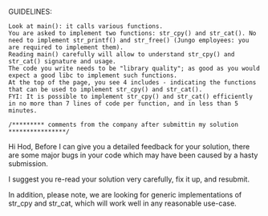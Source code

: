 GUIDELINES:

    Look at main(): it calls various functions.
    You are asked to implement two functions: str_cpy() and str_cat(). No need to implement str_printf() and str_free() (Jungo employees: you are required to implement them).
    Reading main() carefully will allow to understand str_cpy() and str_cat() signature and usage.
    The code you write needs to be "library quality"; as good as you would expect a good libc to implement such functions.
    At the top of the page, you see 4 includes - indicating the functions that can be used to implement str_cpy() and str_cat().
    FYI: It is possible to implement str_cpy() and str_cat() efficiently in no more than 7 lines of code per function, and in less than 5 minutes.
    
    /********* comments from the company after submittin my solution ****************/
  Hi Hod,
Before I can give you a detailed feedback for your solution, there are some major bugs in your code which may have been caused by a hasty submission.

I suggest you re-read your solution very carefully, fix it up, and resubmit.

In addition, please note, we are looking for generic implementations of str_cpy and str_cat, which will work well in any  reasonable use-case. 
